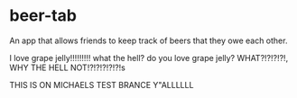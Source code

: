 # beer-tab
An app that allows friends to keep track of beers that they owe each other.

I love grape jelly!!!!!!!!! what the hell? do you love grape jelly? WHAT?!?!?!?!,
WHY THE HELL NOT!?!?!?!?!?!s

THIS IS ON MICHAELS TEST BRANCE Y"ALLLLLL
